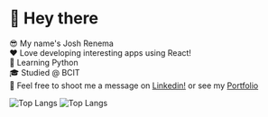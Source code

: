 <h1>👋 Hey there</h1>

😎 My name's Josh Renema
<br/>
❤️ Love developing interesting apps using React!
<br/>
🐍 Learning Python
<br/>
🎓 Studied @ BCIT
<br/>
💬 Feel free to shoot me a message on <a href="https://www.linkedin.com/in/josh-renema/">Linkedin!</a> or see my <a href="https://josren.ca">Portfolio</a>

![Top Langs](https://github-readme-stats.vercel.app/api/top-langs/?username=jos-ren&hide_progress=true)
![Top Langs](https://github-readme-stats.vercel.app/api/top-langs/?username=jos-ren&layout=compact)
